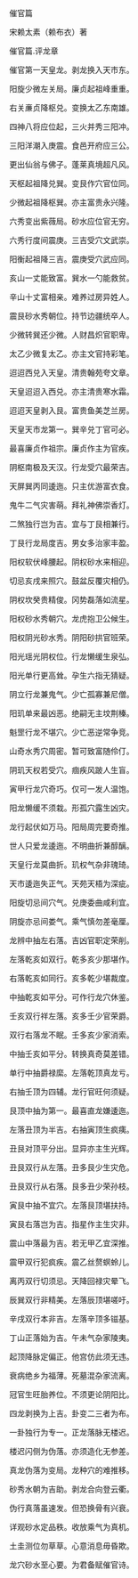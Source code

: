催官篇

宋赖太素（赖布衣）著

催官篇.评龙章

催官第一天皇龙。剥龙换入天市东。

阳旋少微左关局。廉贞起祖峰重重。

右关亷贞降枢兑。变换太乙东南雄。

四神八将应位起，三火并秀三阳冲。

三阳洋潮入庚震。食邑开府应三公。

更出仙翁与佛子。蓬莱真境超凡风。

天枢起祖降兑巽。变艮作穴官位同。

少微起祖降枢巽。亦主富贵永兴隆。

六秀变出紫薇局。砂水应位官无穷。

六秀行度间震庚。三吉受穴文武崇。

阳衡起祖降三吉。震庚受穴武应同。

亥山一丈能致富。巽水一勺能救贫。

辛山十丈富相亲。难养过房异姓人。

震艮砂水秀朝位。持节边疆统卒人。

少微转巽还少微。人财昌炽官职卑。

太乙少微复太乙。亦主文官持彩笔。

迢迢西兑入天皇。清贵翰苑夸文章。

天皇迢迢入西兑。亦主清贵寒水霜。

迢迢天皇剥入艮。富贵鱼美芝兰房。

天皇天市龙第一。巽辛兑丁官可必。

最喜廉贞作祖宗。廉贞作主为官疾。

阴枢南极及天汉。行龙受穴最荣吉。

天屏巽丙同逶迤。只主优游富衣食。

鬼牛二气灾害萌。拜礼神佛崇香灯。

二煞独行岂为吉。宜与丁艮相兼行。

丁艮行龙局度吉。男女多治家丰盈。

阳权软伏峰腰起。阴权砂水来相迎。

切忌亥戌来照穴。鼓盆反覆灾相仍。

阴权坎癸贵精俊。冈势磊落如流星。

阳权砂水秀朝穴。龙虎抱卫公候生。

阳权阴光砂水秀。阴阳砂拱官班荣。

阳光瑶光阴权位。行龙懒缓生泉弘。

阳光单行更高耸。孕生六指无猜疑。

阴立行龙兼鬼气。少亡孤寡兼尼僧。

阳玑单来最凶恶。绝嗣无主坟荆榛。

魁罡行龙不堪穴。少亡恶逆常争竞。

山奇水秀穴周密。暂可致富随伶仃。

阴玑天权若受穴。痼疾风跛人生盲。

寅甲行龙穴奇巧。仅可一发人温饱。

阳龙懒缓不须栽。形孤穴露生凶灾。

龙行起伏如万马。阳局周完要奇推。

世人只爱龙逶迤。不明曲折兼醇醨。

天皇行龙莫曲折。玑权气杂非瑰琦。

天市逶迤失正气。天苑天梧为深疵。

阳旋切忌间穴气。兑庚委曲咸利宜。

阴旋亦忌间娄气。乘气慎勿差毫厘。

龙辨中抽左右落。吉凶官职定荣削。

左落乾亥如双行。乾多亥少那堪作。

右落乾亥如同行。亥多乾少堪裁度。

中抽乾亥如平分。可作行龙穴休鉴。

壬亥双行祥左落。亥多壬少官荣爵。

双行右落龙不眠。壬多亥少家消索。

中抽壬亥如平分。转换真奇莫差错。

单行中抽爵禄縻。左落乾顶真龙亏。

右抽壬顶为四辅。龙行官旺何须疑。

艮顶中抽为第一。最喜直龙嫌逶迤。

左落丑顶为半吉。右抽寅顶生疯痍。

丑艮对顶平分出。显异亦主生光辉。

丑艮双行从左落。丑多艮少生灾危。

丑艮双行从右落。艮多丑少荣孙枝。

寅艮中抽不宜穴。左落艮顶堪扶持。

寅艮右落岂为吉。指星作主生灾非。

震山中落最为吉。若无甲乙宜深推。

震甲双行犯疯疾。震乙丝赘螟蛉儿。

离丙双行切须忌。天降回禄灾晕飞。

辰巽双行非精美。左落辰顶堪嗟吁。

辛戌双行本非吉。左落辛顶多镃基。

丁山正落始为吉。午未气杂家陵夷。

起顶降脉定偏正。他宫仿此须无违。

衰病绝乡为福薄。死墓混杂家流离。

冠官生旺胎养位。不须更论阴阳比。

四龙剥换为上吉。卦变二三者为布。

一卦独行为专一。正龙落脉无楼迟。

楼迟闪侧为伪落。亦须造化无参差。

真龙伪落为变局。龙种穴的难推移。

砂秀水朝为吉助。剥龙合向登云衢。

伪行真落虽速发。但恐换骨有兴衰。

详观砂水定品秩。收放乘气为真机。

土圭测位勿草草。心意消息毋昏欺。

龙穴砂水至心要。为君备赋催官诗。

